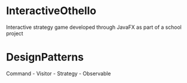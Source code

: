 # InteractiveOthello
Interactive strategy game developed through JavaFX as part of a school project
# DesignPatterns
Command - Visitor - Strategy - Observable
